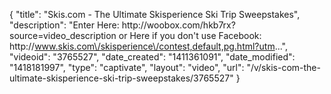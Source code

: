 {
    "title": "Skis.com - The Ultimate Skisperience Ski Trip Sweepstakes",
    "description": "Enter Here: http:\/\/woobox.com\/hkb7rx?source=video_description or Here if you don't use Facebook: http:\/\/www.skis.com\/skisperience\/contest,default,pg.html?utm...",
    "videoid": "3765527",
    "date_created": "1411361091",
    "date_modified": "1418181997",
    "type": "captivate",
    "layout": "video",
    "url": "\/v\/skis-com-the-ultimate-skisperience-ski-trip-sweepstakes\/3765527"
}